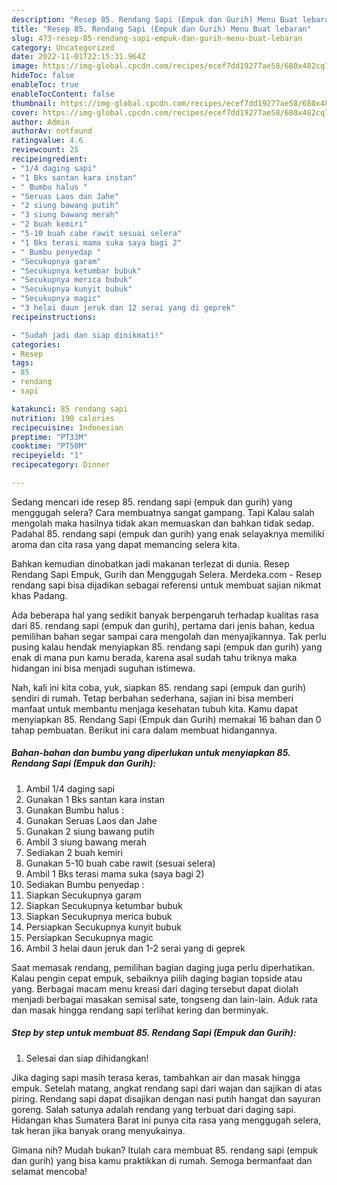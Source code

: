 ```yaml
---
description: "Resep 85. Rendang Sapi (Empuk dan Gurih) Menu Buat lebaran"
title: "Resep 85. Rendang Sapi (Empuk dan Gurih) Menu Buat lebaran"
slug: 473-resep-85-rendang-sapi-empuk-dan-gurih-menu-buat-lebaran
category: Uncategorized
date: 2022-11-01T22:15:31.964Z
image: https://img-global.cpcdn.com/recipes/ecef7dd19277ae58/680x482cq70/85-rendang-sapi-empuk-dan-gurih-foto-resep-utama.jpg
hideToc: false
enableToc: true
enableTocContent: false
thumbnail: https://img-global.cpcdn.com/recipes/ecef7dd19277ae58/680x482cq70/85-rendang-sapi-empuk-dan-gurih-foto-resep-utama.jpg
cover: https://img-global.cpcdn.com/recipes/ecef7dd19277ae58/680x482cq70/85-rendang-sapi-empuk-dan-gurih-foto-resep-utama.jpg
author: Admin
authorAv: notfound
ratingvalue: 4.6
reviewcount: 25
recipeingredient:
- "1/4 daging sapi"
- "1 Bks santan kara instan"
- " Bumbu halus "
- "Seruas Laos dan Jahe"
- "2 siung bawang putih"
- "3 siung bawang merah"
- "2 buah kemiri"
- "5-10 buah cabe rawit sesuai selera"
- "1 Bks terasi mama suka saya bagi 2"
- " Bumbu penyedap "
- "Secukupnya garam"
- "Secukupnya ketumbar bubuk"
- "Secukupnya merica bubuk"
- "Secukupnya kunyit bubuk"
- "Secukupnya magic"
- "3 helai daun jeruk dan 12 serai yang di geprek"
recipeinstructions:

- "Sudah jadi dan siap dinikmati!"
categories:
- Resep
tags:
- 85
- rendang
- sapi

katakunci: 85 rendang sapi 
nutrition: 190 calories
recipecuisine: Indonesian
preptime: "PT33M"
cooktime: "PT50M"
recipeyield: "1"
recipecategory: Dinner

---
```



Sedang mencari ide resep 85. rendang sapi (empuk dan gurih) yang menggugah selera? Cara membuatnya sangat gampang. Tapi Kalau salah mengolah maka hasilnya tidak akan memuaskan dan bahkan tidak sedap. Padahal 85. rendang sapi (empuk dan gurih) yang enak selayaknya memiliki aroma dan cita rasa yang dapat memancing selera kita.


Bahkan kemudian dinobatkan jadi makanan terlezat di dunia. Resep Rendang Sapi Empuk, Gurih dan Menggugah Selera. Merdeka.com - Resep rendang sapi bisa dijadikan sebagai referensi untuk membuat sajian nikmat khas Padang.

Ada beberapa hal yang sedikit banyak berpengaruh terhadap kualitas rasa dari 85. rendang sapi (empuk dan gurih), pertama dari jenis bahan, kedua pemilihan bahan segar sampai cara mengolah dan menyajikannya. Tak perlu pusing kalau hendak menyiapkan 85. rendang sapi (empuk dan gurih) yang enak di mana pun kamu berada, karena asal sudah tahu triknya maka hidangan ini bisa menjadi suguhan istimewa.


Nah, kali ini kita coba, yuk, siapkan 85. rendang sapi (empuk dan gurih) sendiri di rumah. Tetap berbahan sederhana, sajian ini bisa memberi manfaat untuk membantu menjaga kesehatan tubuh kita. Kamu dapat menyiapkan 85. Rendang Sapi (Empuk dan Gurih) memakai 16 bahan dan 0 tahap pembuatan. Berikut ini cara dalam membuat hidangannya.

<!--inarticleads1-->

##### Bahan-bahan dan bumbu yang diperlukan untuk menyiapkan 85. Rendang Sapi (Empuk dan Gurih):

1. Ambil 1/4 daging sapi
1. Gunakan 1 Bks santan kara instan
1. Gunakan  Bumbu halus :
1. Gunakan Seruas Laos dan Jahe
1. Gunakan 2 siung bawang putih
1. Ambil 3 siung bawang merah
1. Sediakan 2 buah kemiri
1. Gunakan 5-10 buah cabe rawit (sesuai selera)
1. Ambil 1 Bks terasi mama suka (saya bagi 2)
1. Sediakan  Bumbu penyedap :
1. Siapkan Secukupnya garam
1. Siapkan Secukupnya ketumbar bubuk
1. Siapkan Secukupnya merica bubuk
1. Persiapkan Secukupnya kunyit bubuk
1. Persiapkan Secukupnya magic
1. Ambil 3 helai daun jeruk dan 1-2 serai yang di geprek


Saat memasak rendang, pemilihan bagian daging juga perlu diperhatikan. Kalau pengin cepat empuk, sebaiknya pilih daging bagian topside atau yang. Berbagai macam menu kreasi dari daging tersebut dapat diolah menjadi berbagai masakan semisal sate, tongseng dan lain-lain. Aduk rata dan masak hingga rendang sapi terlihat kering dan berminyak. 

<!--inarticleads2-->

##### Step by step untuk membuat 85. Rendang Sapi (Empuk dan Gurih):


1. Selesai dan siap dihidangkan!

Jika daging sapi masih terasa keras, tambahkan air dan masak hingga empuk. Setelah matang, angkat rendang sapi dari wajan dan sajikan di atas piring. Rendang sapi dapat disajikan dengan nasi putih hangat dan sayuran goreng. Salah satunya adalah rendang yang terbuat dari daging sapi. Hidangan khas Sumatera Barat ini punya cita rasa yang menggugah selera, tak heran jika banyak orang menyukainya. 

Gimana nih? Mudah bukan? Itulah cara membuat 85. rendang sapi (empuk dan gurih) yang bisa kamu praktikkan di rumah. Semoga bermanfaat dan selamat mencoba!
